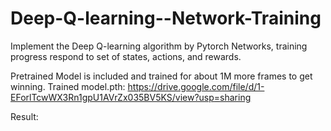 # Deep-Q-learning--Network-Training


Implement the Deep Q-learning algorithm by Pytorch Networks, training progress respond to set of states, actions, and rewards.

Pretrained Model is included and trained for about 1M more frames to get winning. Trained model.pth: https://drive.google.com/file/d/1-EForlTcwWX3Rn1gpU1AVrZx035BV5KS/view?usp=sharing

Result:

